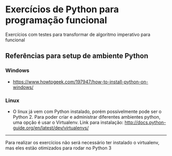 # Exercícios de Python para programação funcional

Exercícios com testes para transformar de algoritmo imperativo para funcional

## Referências para setup de ambiente Python

### Windows

- https://www.howtogeek.com/197947/how-to-install-python-on-windows/

### Linux

- O linux já vem com Python instalado, porém possívelmente pode ser o Python 2. Para poder criar e administrar diferentes ambientes python, uma opção é usar o Virtualenv. Link para instalação: http://docs.python-guide.org/en/latest/dev/virtualenvs/

***

Para realizar os exercícios não será necessário ter instalado o virtualenv, mas eles estão otimizados para rodar no Python 3